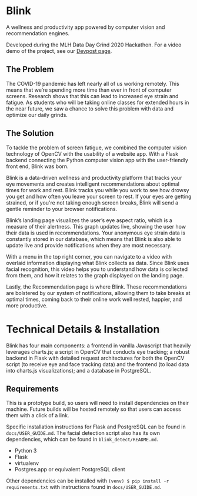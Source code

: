 # Blink

A wellness and productivity app powered by computer vision and recommendation engines.

Developed during the MLH Data Day Grind 2020 Hackathon. For a video demo of the project, see our [Devpost page](https://devpost.com/software/blink-3a5n80).

## The Problem
The COVID-19 pandemic has left nearly all of us working remotely. This means that we’re spending more time than ever in front of computer screens. Research shows that this can lead to increased eye strain and fatigue. As students who will be taking online classes for extended hours in the near future, we saw a chance to solve this problem with data and optimize our daily grinds. 

## The Solution
To tackle the problem of screen fatigue, we combined the computer vision technology of OpenCV with the usability of a website app. With a Flask backend connecting the Python computer vision app with the user-friendly front end, Blink was born.

Blink is a data-driven wellness and productivity platform that tracks your eye movements and creates intelligent recommendations about optimal times for work and rest. Blink tracks you while you work to see how drowsy you get and how often you leave your screen to rest. If your eyes are getting strained, or if you're not taking enough screen breaks, Blink will send a gentle reminder to your browser notifications.

Blink’s landing page visualizes the user’s eye aspect ratio, which is a measure of their alertness. This graph updates live, showing the user how their data is used in recommendations. Your anonymous eye strain data is constantly stored in our database, which means that Blink is also able to update live and provide notifications when they are most necessary.

With a menu in the top right corner, you can navigate to a video with overlaid information displaying what Blink collects as data. Since Blink uses facial recognition, this video helps you to understand how data is collected from them, and how it relates to the graph displayed on the landing page.

Lastly, the Recommendation page is where Blink. These recommendations are bolstered by our system of notifications, allowing them to take breaks at optimal times, coming back to their online work well rested, happier, and more productive. 

# Technical Details & Installation
Blink has four main components: a frontend in vanilla Javascript that heavily leverages charts.js; a script in OpenCV that conducts eye tracking; a robust backend in Flask with detailed request architectures for both the OpenCV script (to receive eye and face tracking data) and the frontend (to load data into charts.js visualizations); and a database in PostgreSQL.

## Requirements
This is a prototype build, so users will need to install dependencies on their machine. Future builds will be hosted remotely so that users can access them with a click of a link.

Specific installation instructions for Flask and PostgreSQL can be found in `docs/USER_GUIDE.md`. The facial detection script also has its own dependencies, which can be found in `blink_detect/README.md`.

* Python 3
* Flask
* virtualenv
* Postgres.app or equivalent PostgreSQL client

Other dependencies can be installed with `(venv) $ pip install -r requirements.txt` with instructions found in `docs/USER_GUIDE.md`.
